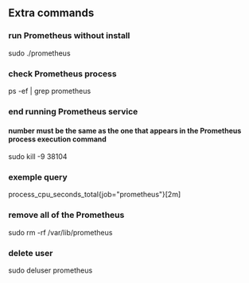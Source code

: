 ## Extra commands
### run Prometheus without install
sudo ./prometheus

### check Prometheus process
ps -ef | grep prometheus

### end running Prometheus service
#### number must be the same as the one that appears in the Prometheus process execution command
sudo kill -9 38104

### exemple query
process_cpu_seconds_total{job="prometheus"}[2m]

### remove all of the Prometheus
sudo rm -rf /var/lib/prometheus

### delete user
sudo deluser prometheus
